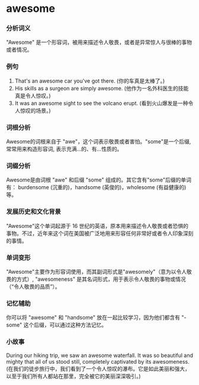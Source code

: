 # awesome

### 分析词义

  

"Awesome" 是一个形容词，被用来描述令人敬畏，或者是异常惊人与很棒的事物或者情况。

  

### 例句

  

1.  That's an awesome car you've got there. (你的车真是太棒了。)
2.  His skills as a surgeon are simply awesome. (他作为一名外科医生的技能真是令人惊叹。)
3.  It was an awesome sight to see the volcano erupt. (看到火山爆发是一种令人惊叹的场景。)

  

### 词根分析

  

Awesome的词根来自于 "awe"，这个词表示敬畏或者害怕。"some"是一个后缀,常常用来构造形容词, 表示充满…的、有…性质的。

  

### 词缀分析

  

Awesome是由词根 "awe" 和后缀 "some" 组成的。其它含有"some"后缀的单词有： burdensome (沉重的)，handsome (英俊的)，wholesome (有益健康的)等。

  

### 发展历史和文化背景

  

"Awesome"这个单词起源于 16 世纪的英语，原本用来描述令人敬畏或者恐惧的事物。不过，近年来这个词在美国被广泛地用来形容任何非常好或者令人印象深刻的事情。

  

### 单词变形

  

"Awesome"主要作为形容词使用，而其副词形式是"awesomely"（意为以令人敬畏的方式）, "awesomeness" 是其名词形式，用于表示令人敬畏的事物或情况（“令人敬畏的品质”）。

  

### 记忆辅助

  

你可以将 "awesome" 和 "handsome" 放在一起比较学习，因为他们都含有 "-some" 这个后缀，可以通过这种方法记忆。

  

### 小故事

  

During our hiking trip, we saw an awesome waterfall. It was so beautiful and mighty that all of us stood still, completely captivated by its awesomeness.  
(在我们的徒步旅行中，我们看到了一个令人惊叹的瀑布。它是如此美丽和强大，以至于我们所有人都站在那里，完全被它的美丽深深吸引。)
